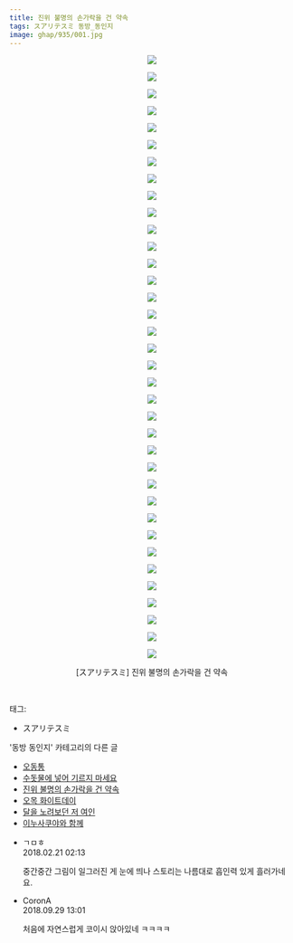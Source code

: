 ```yaml
---
title: 진위 불명의 손가락을 건 약속
tags: スアリテスミ 동방_동인지
image: ghap/935/001.jpg
---
```

<div class="article">
<p style="text-align: center; clear: none; float: none;"><img src="{{ site.nasurl }}/ghap/935/001.jpg"/></p>
<p style="text-align: center; clear: none; float: none;"><img src="{{ site.nasurl }}/ghap/935/002.jpg"/></p>
<p style="text-align: center; clear: none; float: none;"><img src="{{ site.nasurl }}/ghap/935/003.jpg"/></p>
<p style="text-align: center; clear: none; float: none;"><img src="{{ site.nasurl }}/ghap/935/004.jpg"/></p>
<p style="text-align: center; clear: none; float: none;"><img src="{{ site.nasurl }}/ghap/935/005.jpg"/></p>
<p style="text-align: center; clear: none; float: none;"><img src="{{ site.nasurl }}/ghap/935/006.jpg"/></p>
<p style="text-align: center; clear: none; float: none;"><img src="{{ site.nasurl }}/ghap/935/007.jpg"/></p>
<p style="text-align: center; clear: none; float: none;"><img src="{{ site.nasurl }}/ghap/935/008.jpg"/></p>
<p style="text-align: center; clear: none; float: none;"><img src="{{ site.nasurl }}/ghap/935/009.jpg"/></p>
<p style="text-align: center; clear: none; float: none;"><img src="{{ site.nasurl }}/ghap/935/010.jpg"/></p>
<p style="text-align: center; clear: none; float: none;"><img src="{{ site.nasurl }}/ghap/935/011.jpg"/></p>
<p style="text-align: center; clear: none; float: none;"><img src="{{ site.nasurl }}/ghap/935/012.jpg"/></p>
<p style="text-align: center; clear: none; float: none;"><img src="{{ site.nasurl }}/ghap/935/013.jpg"/></p>
<p style="text-align: center; clear: none; float: none;"><img src="{{ site.nasurl }}/ghap/935/014.jpg"/></p>
<p style="text-align: center; clear: none; float: none;"><img src="{{ site.nasurl }}/ghap/935/015.jpg"/></p>
<p style="text-align: center; clear: none; float: none;"><img src="{{ site.nasurl }}/ghap/935/016.jpg"/></p>
<p style="text-align: center; clear: none; float: none;"><img src="{{ site.nasurl }}/ghap/935/017.jpg"/></p>
<p style="text-align: center; clear: none; float: none;"><img src="{{ site.nasurl }}/ghap/935/018.jpg"/></p>
<p style="text-align: center; clear: none; float: none;"><img src="{{ site.nasurl }}/ghap/935/019.jpg"/></p>
<p style="text-align: center; clear: none; float: none;"><img src="{{ site.nasurl }}/ghap/935/020.jpg"/></p>
<p style="text-align: center; clear: none; float: none;"><img src="{{ site.nasurl }}/ghap/935/021.jpg"/></p>
<p style="text-align: center; clear: none; float: none;"><img src="{{ site.nasurl }}/ghap/935/022.jpg"/></p>
<p style="text-align: center; clear: none; float: none;"><img src="{{ site.nasurl }}/ghap/935/023.jpg"/></p>
<p style="text-align: center; clear: none; float: none;"><img src="{{ site.nasurl }}/ghap/935/024.jpg"/></p>
<p style="text-align: center; clear: none; float: none;"><img src="{{ site.nasurl }}/ghap/935/025.jpg"/></p>
<p style="text-align: center; clear: none; float: none;"><img src="{{ site.nasurl }}/ghap/935/026.jpg"/></p>
<p style="text-align: center; clear: none; float: none;"><img src="{{ site.nasurl }}/ghap/935/027.jpg"/></p>
<p style="text-align: center; clear: none; float: none;"><img src="{{ site.nasurl }}/ghap/935/028.jpg"/></p>
<p style="text-align: center; clear: none; float: none;"><img src="{{ site.nasurl }}/ghap/935/029.jpg"/></p>
<p style="text-align: center; clear: none; float: none;"><img src="{{ site.nasurl }}/ghap/935/030.jpg"/></p>
<p style="text-align: center; clear: none; float: none;"><img src="{{ site.nasurl }}/ghap/935/031.jpg"/></p>
<p style="text-align: center; clear: none; float: none;"><img src="{{ site.nasurl }}/ghap/935/032.jpg"/></p>
<p style="text-align: center; clear: none; float: none;"><img src="{{ site.nasurl }}/ghap/935/033.jpg"/></p>
<p style="text-align: center; clear: none; float: none;"><img src="{{ site.nasurl }}/ghap/935/034.jpg"/></p>
<p style="text-align: center; clear: none; float: none;"><img src="{{ site.nasurl }}/ghap/935/035.jpg"/></p>
<p style="text-align: center; clear: none; float: none;"><img src="{{ site.nasurl }}/ghap/935/036.jpg"/></p>
<p style="text-align: center; clear: none; float: none;">[スアリテスミ] 진위 불명의 손가락을 건 약속</p>
<p><br/></p>
</div><div class="tagTrail">
<p>태그: </p>
<ul>
<li>スアリテスミ</li>
</ul>
</div><div class="another">
<p>'동방 동인지' 카테고리의 다른 글</p>
<ul>
<li><a href="/2016-07-19-ghap_938">오동통</a></li>
<li><a href="/2016-07-19-ghap_937">수돗물에 넣어 기르지 마세요</a></li>
<li><a href="/2016-07-19-ghap_935">진위 불명의 손가락을 건 약속</a></li>
<li><a href="/2016-07-19-ghap_934">오목 화이트데이</a></li>
<li><a href="/2016-07-19-ghap_933">달을 노려보던 저 여인</a></li>
<li><a href="/2016-07-19-ghap_932">이누사쿠야와 함께</a></li>
</ul>
</div><div class="cb_module cb_fluid">
<div class="cb_wrt cb_profile">
<div class="comment">
<ul>
<li class="cb_thumb_off" id="comment15203521">
<div class="cb_comment_area">
<div class="cb_info_area">
<div class="cb_section">
<span class="cb_nick_name">ㄱㅁㅎ</span>
</div>
<div class="cb_section">
<span class="cb_date">2018.02.21 02:13 </span>
</div>
</div>
<div class="cb_dsc_comment">
<p class="cb_dsc">
											중간중간 그림이 일그러진 게 눈에 띄나 스토리는 나름대로 흡인력 있게 흘러가네요.
										</p>
</div>
</div></li>
<li class="cb_thumb_off" id="comment15341612">
<div class="cb_comment_area">
<div class="cb_info_area">
<div class="cb_section">
<span class="cb_nick_name">CoronA</span>
</div>
<div class="cb_section">
<span class="cb_date">2018.09.29 13:01 </span>
</div>
</div>
<div class="cb_dsc_comment">
<p class="cb_dsc">
											처음에 자연스럽게 코이시 앉아있네 ㅋㅋㅋㅋ
										</p>
</div>
</div></li>
</ul>
</div>
</div><!-- commentList close -->
</div>